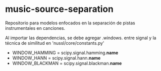 # music-source-separation
Repositorio para modelos enfocados en la separación de pistas instrumentales en canciones.

Al importar las dependencias, se debe agregar .windows. entre signal y la técnica de similitud en 'nussl/core/constants.py'

* WINDOW_HAMMING = scipy.signal.hamming.__name__
* WINDOW_HANN = scipy.signal.hann.__name__ 
* WINDOW_BLACKMAN = scipy.signal.blackman.__name__